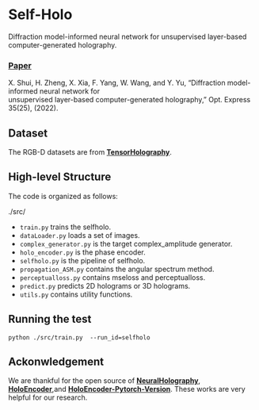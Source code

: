 # Self-Holo
Diffraction model-informed neural network for unsupervised layer-based computer-generated holography.<br>
### [Paper](https://doi.org/10.1364/OE.474137)
X. Shui, H. Zheng, X. Xia, F. Yang, W. Wang, and Y. Yu, “Diffraction model-informed neural network for <br> 
unsupervised layer-based computer-generated holography,” Opt. Express 35(25), (2022). 

## Dataset
The RGB-D datasets are from **[TensorHolography](https://github.com/liangs111/tensor_holography)**.

## High-level Structure
The code is organized as follows:

./src/
* ```train.py``` trains the selfholo.
* ```dataLoader.py``` loads a set of images.
* ```complex_generator.py``` is the target complex_amplitude generator.
* ```holo_encoder.py``` is the phase encoder.
* ```selfholo.py``` is the pipeline of selfholo.
* ```propagation_ASM.py``` contains the angular spectrum method.
* ```perceptualloss.py``` contains mseloss and perceptualloss.
* ```predict.py``` predicts 2D holograms or 3D holograms.
*  ```utils.py``` contains utility functions. 

## Running the test
 ```
 python ./src/train.py  --run_id=selfholo
 ```

## Ackonwledgement
We are thankful for the open source of **[NeuralHolography](https://github.com/computational-imaging/neural-holography)**, 
**[HoloEncoder](https://github.com/THUHoloLab/Holo-encoder)**,and **[HoloEncoder-Pytorch-Version](https://github.com/flyingwolfz/holoencoder-python-version)**.
These works are very helpful for our research.
